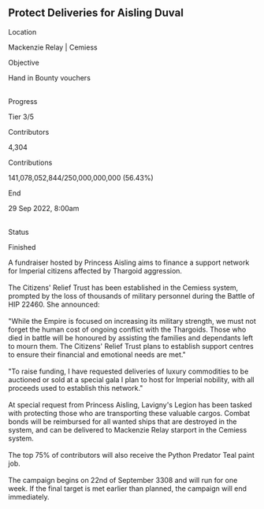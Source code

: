 ## Protect Deliveries for Aisling Duval

Location

Mackenzie Relay \| Cemiess

Objective

Hand in Bounty vouchers​

\
Progress

Tier 3/5

Contributors

4,304

Contributions

141,078,052,844/250,000,000,000 (56.43%)

End

29 Sep 2022, 8:00am

\
Status

Finished

A fundraiser hosted by Princess Aisling aims to finance a support
network for Imperial citizens affected by Thargoid aggression.\
\
The Citizens\' Relief Trust has been established in the Cemiess system,
prompted by the loss of thousands of military personnel during the
Battle of HIP 22460. She announced:\
\
\"While the Empire is focused on increasing its military strength, we
must not forget the human cost of ongoing conflict with the Thargoids.
Those who died in battle will be honoured by assisting the families and
dependants left to mourn them. The Citizens\' Relief Trust plans to
establish support centres to ensure their financial and emotional needs
are met.\"\
\
\"To raise funding, I have requested deliveries of luxury commodities to
be auctioned or sold at a special gala I plan to host for Imperial
nobility, with all proceeds used to establish this network.\"\
\
At special request from Princess Aisling, Lavigny\'s Legion has been
tasked with protecting those who are transporting these valuable cargos.
Combat bonds will be reimbursed for all wanted ships that are destroyed
in the system, and can be delivered to Mackenzie Relay starport in the
Cemiess system.\
\
The top 75% of contributors will also receive the Python Predator Teal
paint job.\
\
The campaign begins on 22nd of September 3308 and will run for one week.
If the final target is met earlier than planned, the campaign will end
immediately.

